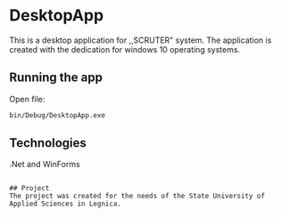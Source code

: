 # DesktopApp

This is a desktop application for ,,SCRUTER" system. The application is created with the dedication for windows 10 operating systems.

## Running the app

Open file:

```bash
bin/Debug/DesktopApp.exe
```

## Technologies

.Net and WinForms
```

## Project
The project was created for the needs of the State University of Applied Sciences in Legnica.